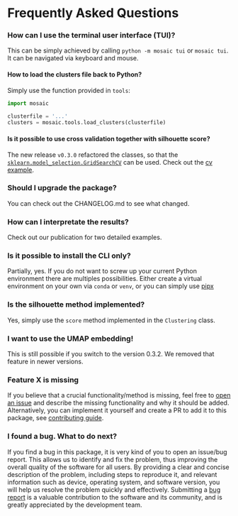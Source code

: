 # Frequently Asked Questions

### How can I use the terminal user interface (TUI)?
This can be simply achieved by calling `python -m mosaic tui` or `mosaic tui`. It can be navigated via keyboard and mouse.


#### How to load the clusters file back to Python?
Simply use the function provided in `tools`:
```python
import mosaic

clusterfile = '...'
clusters = mosaic.tools.load_clusters(clusterfile)
```

#### Is it possible to use cross validation together with silhouette score?
The new release `v0.3.0` refactored the classes, so that the [`sklearn.model_selection.GridSearchCV`](https://scikit-learn.org/stable/modules/generated/sklearn.model_selection.GridSearchCV.html) can be used. Check out the [cv example](#cross-validation-of-parameters).


### Should I upgrade the package?
You can check out the CHANGELOG.md to see what changed.


### How can I interpretate the results?
Check out our publication for two detailed examples.


### Is it possible to install the CLI only?
Partially, yes. If you do not want to screw up your current Python environment there are multiples possibilities. Either create a virtual environment on your own via `conda` or `venv`, or you can simply use [pipx](https://pypa.github.io/pipx/)


### Is the silhouette method implemented?
Yes, simply use the `score` method implemented in the `Clustering` class.


### I want to use the UMAP embedding!
This is still possible if you switch to the version 0.3.2. We removed that feature in newer versions.


### Feature X is missing
If you believe that a crucial functionality/method is missing, feel free to [open an issue](https://github.com/moldyn/MoSAIC/issues) and describe the missing functionality and why it should be added. Alternatively, you can implement it yourself and create a PR to add it to this package, see [contributing guide](../contributing).


### I found a bug. What to do next?
If you find a bug in this package, it is very kind of you to open an issue/bug report. This allows us to identify and fix the problem, thus improving the overall quality of the software for all users. By providing a clear and concise description of the problem, including steps to reproduce it, and relevant information such as device, operating system, and software version, you will help us resolve the problem quickly and effectively. Submitting a [bug report](https://github.com/moldyn/MoSAIC/issues) is a valuable contribution to the software and its community, and is greatly appreciated by the development team.
